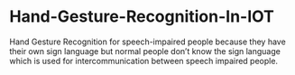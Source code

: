 # Hand-Gesture-Recognition-In-IOT
Hand Gesture Recognition for speech-impaired people because they have their own sign language but normal people don’t know the sign language which is used for intercommunication between speech impaired people.
